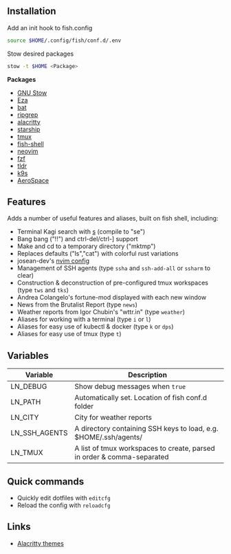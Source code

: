 ## Installation

Add an init hook to fish.config

```sh
source $HOME/.config/fish/conf.d/.env
````

Stow desired packages

```sh
stow -t $HOME <Package>
```

**Packages**
- [GNU Stow](https://git.savannah.gnu.org/cgit/stow.git)
- [Eza](https://github.com/eza-community/eza)
- [bat](https://github.com/sharkdp/bat)
- [ripgrep](https://github.com/BurntSushi/ripgrep)
- [alacritty](https://github.com/alacritty/alacritty)
- [starship](https://github.com/starship/starship)
- [tmux](https://github.com/tmux/tmux)
- [fish-shell](https://github.com/fish-shell/fish-shell)
- [neovim](https://github.com/neovim/neovim)
- [fzf](https://github.com/junegunn/fzf)
- [tldr](https://github.com/tldr-pages/tldr)
- [k9s](https://github.com/derailed/k9s)
- [AeroSpace](https://github.com/nikitabobko/AeroSpace)

## Features

Adds a number of useful features and aliases, built on fish shell, including:

- Terminal Kagi search with [s](https://github.com/zquestz/s) (compile to "se")
- Bang bang ("!!") and ctrl-del/ctrl-] support
- Make and cd to a temporary directory ("mktmp")
- Replaces defaults ("ls","cat") with colorful rust variations
- josean-dev's [nvim config](https://github.com/josean-dev/dev-environment-files)
- Management of SSH agents (type `ssha` and `ssh-add-all` or `ssharm` to clear)
- Construction & deconstruction of pre-configured tmux workspaces (type `tws` and `tks`)
- Andrea Colangelo's fortune-mod displayed with each new window
- News from the Brutalist Report (type `news`)
- Weather reports from Igor Chubin's "wttr.in" (type `weather`)
- Aliases for working with a terminal (type `i` or `l`)
- Aliases for easy use of kubectl & docker (type `k` or `dps`)
- Aliases for easy use of tmux (type `t`)

## Variables 

Variable | Description
-- | --
| LN_DEBUG | Show debug messages when `true`
| LN_PATH | Automatically set. Location of fish conf.d folder
| LN_CITY | City for weather reports
| LN_SSH_AGENTS | A directory containing SSH keys to load, e.g. $HOME/.ssh/agents/
| LN_TMUX | A list of tmux workspaces to create, parsed in order & comma-separated

## Quick commands

- Quickly edit dotfiles with `editcfg`
- Reload the config with `reloadcfg`

## Links

- [Alacritty themes](https://github.com/alacritty/alacritty-theme/tree/master/themes)
